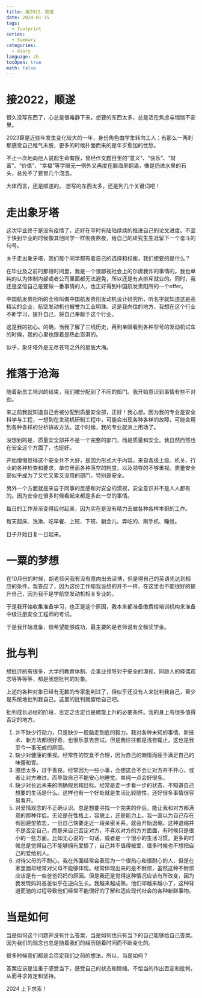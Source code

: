 ```yaml
---
title: 接2022，顺遂
date: 2024-01-15
tags:
  - footprint
series:
  - Summary
categories:
  - diary
language: zh
tocOpen: true
math: false
---
```


# 接2022，顺遂

很久没写东西了，心总是很难静下来。想要的东西太多，总是活在焦虑与惴惴不安里。

2023算是近些年发生变化较大的一年，身份角色由学生转向工人；有那么一两刹那感觉自己稚气未脱，更多的时候扑面而来的是年岁愈加的忧愁。

不止一次地向他人说起生命有限，曾经作文题目里的“意义”、“快乐”、“财富”、“价值”、“幸福”等字眼无一例外又再度在脑海里翻涌，像是扔进水里的石头，总免不了要冒几个泡泡。

大体而言，还是顺遂的。
想写的东西太多，还是列几个关键词吧！

# 走出象牙塔

这次毕业终于是没有疫情了，还好在平时有陆陆续续的推进自己的论文进度。不至于快到毕业的时候像其他同学一样彻夜熬夜，给自己的研究生生涯留下一个奋斗的句号。

关于走出象牙塔，我们每个同学都有着自己的选择和权衡，我们想要的是什么？

在毕业及之前的那段时间里，我是一个很鄙视社会上的尔虞我诈的事情的。我也单纯的认为体制内部或者公司里面都无法避免，所以还是有点排斥就业的。同时，我还是坚信自己是要做一番事情的人，也正好得到中国航发贵阳所的一个offer。

中国航发贵阳所的全称叫做中国航发贵阳发动机设计研究所，听名字就知道这是高精尖的企业，航空发动机也被誉为工业明珠。这是我向往的地方，我想在这个行业不断学习，提升自己，将自己奉献于这个行业。

这是我的初心。的确，当我了解了三线历史，再到亲眼看到各种型号的发动机试车的时候，我的心里也跟着是热血澎湃的。

似乎，象牙塔外是无尽苍穹之外的星辰大海。

# 推落于沧海

随着新员工培训的结束，我们被分配到了不同的部门。我开始意识到事情有些不对劲。

来之前我就知道自己会被分配到质量安全部，正好！我心想。因为我的专业是安全科学与工程，一想到在发动机研制工程中，可能会出现各种各样的故障，可能会用到各种各样的分析排故方法。这个时候，我的专业就派上用场了。

没想到的是，质量安全部并不是一个完整的部门，而是质量和安全。我自然而然也在安全这个方面了，也挺好。

开始慢慢觉得这个安全并不大好，是因为形式大于内容。来自各级上级、机关、行业的各种检查和要求，单位里面各种落空的制度，以及领导的不够重视。质量安全部似乎成为了又忙又累又没用的部门，特别是安全。

另外一个方面就是来自于同事的反感和对安全的漠视，安全意识并不是人人都有的。因为安全在很多时候看起来都是多此一举的事情。

每日的工作渐渐变得应付起来，因为实在是没有精力去做各种各样本职的工作。

每天起床、洗漱、吃早餐、上班、下班、躺会儿、弄吃的、刷手机、睡觉。

日子开始日复一日起来。

# 一粟的梦想

在10月份的时候，胡老师问我有没有意向出去读博，但是得自己的英语先达到相应的条件。我答应了，因为这份工作和我设想的并不一样，在这里也不能很好的提升自己，因为我不是学航空发动机相关专业的。

于是我开始收集准备学习，也正是这个原因，我本来都准备缴费给培训机构来准备中级注册安全工程师的考试。

于是我开始准备，很希望能够成功，最主要的是老师说有全额奖学金。

# 批与判

想批评的有很多，大学的教育体制、企事业领导对于安全的漠视、同龄人的择偶观念等等等等，都是我想批判的对象。

上述的各种对象已经有无数的专家批判过了，但似乎还没有人来批判我自己，至少是系统地批判我自己。这里的批判就留给自己吧。

批判成长必经的阶段，否定之否定也是螺旋上升的必要条件。我的身上有很多值得否定的地方。

1. 并不缺少行动力，只是缺少一股脑走到底的毅力。我对各种未知的事情、新技术、新方法都很好奇，也很乐意去尝试。但是我往往都是浅尝辄止，这也是我至今一事无成的原因。
2. 缺少对健康的重视。经常性的饮食不合理，因为自己的懒惰而疲于满足自己的味蕾和胃。
3. 臆想太多，过于善良。经常因为一些小事，会想这会不会让对方并不开心，或者让对方难过。而导致自己不能安心地睡觉。单纯一点会好很多。
4. 缺少对长远未来的明确规划和目标。经常是走一步看一步的状态，不知道自己想要的生活是什么。这样也有一个好处就是生活比较随性，还好很多事情很容易看开。
5. 对爱情观念的不正确认识。总是想要寻找一个完美的伴侣，能让我和对方都满意的那种伴侣。无论是在性格上，容貌上，还是能力上。我一直以为自己存在有回避型依恋，一旦自己快要走近一段亲密关系，就会开始退缩。这种退缩并不是否定自己，而是来自己否定对方，不喜欢对方的方方面面，有时候只是很小的一些方面。比如无心说的一句话，或者是一个很小的生活习惯。更多的时候总是觉得自己不能够拥有爱情了，自己并不值得被爱，很多时候也不想把自己的爱给别人。
6. 对待父母的不耐心。我在外面经常会表现为一个很热心和很耐心的人，但是在家里面却经常对父母不能够体现。经常体现出来的是不耐烦，虽然这种不耐烦应该是有一些爸爸妈妈的原因。但是我还是觉得这种情况应该有所改变，因为我发现妈妈爸爸似乎在逆向生长。我越来越成熟，他们却越来越小了，这种背道而驰的过程导致他们经常不能很好的了解和适应现代社会的各种新鲜事物。

# 当是如何

当是如何这个问题并没有什么答案，当是如何也只有当下的自己能够给自己答案。因为我们的观念也总是随着我们的经历随着时间而不断变化的。

很多时候我们都是会否定我们之前的想法，所以，当是如何？

答案应该是注重于感受当下，感受自己的状态和情绪。不恰当的作出否定和批判，从而寻求肯定和坚持。

2024 上下求索！
